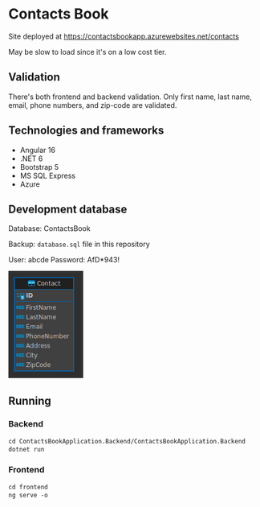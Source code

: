 # Contacts Book

Site deployed at https://contactsbookapp.azurewebsites.net/contacts

May be slow to load since it's on a low cost tier.

## Validation

There's both frontend and backend validation. Only first name, last name, email, phone numbers, and zip-code are validated.

## Technologies and frameworks
- Angular 16
- .NET 6
- Bootstrap 5
- MS SQL Express
- Azure

## Development database

Database: ContactsBook

Backup: `database.sql` file in this repository

User: abcde
Password: AfD*943!

![database diagram](database_diagram.png) 

## Running

### Backend
```
cd ContactsBookApplication.Backend/ContactsBookApplication.Backend
dotnet run
```

### Frontend
```
cd frontend
ng serve -o
```